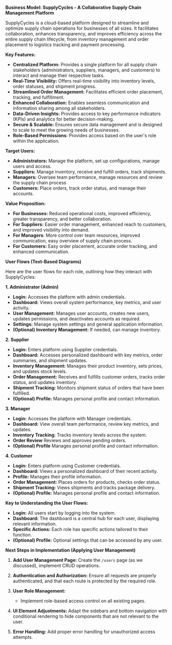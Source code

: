 **Business Model: SupplyCycles - A Collaborative Supply Chain Management Platform**

SupplyCycles is a cloud-based platform designed to streamline and optimize supply chain operations for businesses of all sizes. It facilitates collaboration, enhances transparency, and improves efficiency across the entire supply chain lifecycle, from inventory management and order placement to logistics tracking and payment processing.

**Key Features:**

- **Centralized Platform:** Provides a single platform for all supply chain stakeholders (administrators, suppliers, managers, and customers) to interact and manage their respective tasks.
- **Real-Time Visibility:** Offers real-time visibility into inventory levels, order statuses, and shipment progress.
- **Streamlined Order Management:** Facilitates efficient order placement, tracking, and fulfillment.
- **Enhanced Collaboration:** Enables seamless communication and information sharing among all stakeholders.
- **Data-Driven Insights:** Provides access to key performance indicators (KPIs) and analytics for better decision-making.
- **Secure & Scalable:** Ensures secure data management and is designed to scale to meet the growing needs of businesses.
- **Role-Based Permissions**: Provides access based on the user's role within the application.

**Target Users:**

- **Administrators:** Manage the platform, set up configurations, manage users and access.
- **Suppliers:** Manage inventory, receive and fulfill orders, track shipments.
- **Managers:** Oversee team performance, manage resources and review the supply chain process
- **Customers:** Place orders, track order status, and manage their accounts.

**Value Proposition:**

- **For Businesses:** Reduced operational costs, improved efficiency, greater transparency, and better collaboration.
- **For Suppliers:** Easier order management, enhanced reach to customers, and improved visibility into demand.
- **For Managers**: More control over team resources, improved communication, easy overview of supply chain process.
- **For Customers:** Easy order placement, accurate order tracking, and enhanced communication.

**User Flows (Text-Based Diagrams)**

Here are the user flows for each role, outlining how they interact with SupplyCycles:

**1. Administrator (Admin)**

- **Login:** Accesses the platform with admin credentials.
- **Dashboard:** Views overall system performance, key metrics, and user activity.
- **User Management:** Manages user accounts, creates new users, updates permissions, and deactivates accounts as required.
- **Settings:** Manage system settings and general application information.
- **(Optional) Inventory Management:** If needed, can manage inventory.

**2. Supplier**

- **Login:** Enters platform using Supplier credentials.
- **Dashboard:** Accesses personalized dashboard with key metrics, order summaries, and shipment updates.
- **Inventory Management:** Manages their product inventory, sets prices, and updates stock levels.
- **Order Management:** Receives and fulfills customer orders, tracks order status, and updates inventory.
- **Shipment Tracking:** Monitors shipment status of orders that have been fulfilled.
- **(Optional) Profile:** Manages personal profile and contact information.

**3. Manager**

- **Login:** Accesses the platform with Manager credentials.
- **Dashboard:** View overall team performance, review key metrics, and updates.
- **Inventory Tracking**: Tracks inventory levels across the system.
- **Order Review** Reviews and approves pending orders.
- **(Optional) Profile** Manages personal profile and contact information.

**4. Customer**

- **Login:** Enters platform using Customer credentials.
- **Dashboard:** Views a personalized dashboard of their recent activity.
- **Profile:** Manages their profile information.
- **Order Management:** Places orders for products, checks order status.
- **Shipment Tracking:** Views shipments and tracks package delivery.
- **(Optional) Profile:** Manages personal profile and contact information.

**Key to Understanding the User Flows:**

- **Login:** All users start by logging into the system.
- **Dashboard:** The dashboard is a central hub for each user, displaying relevant information.
- **Specific Actions:** Each role has specific actions tailored to their function.
- **(Optional) Profile:** Optional settings that can be accessed by any user.

**Next Steps in Implementation (Applying User Management)**

1.  **Add User Management Page:** Create the `/users` page (as we discussed), implement CRUD operations.

2.  **Authentication and Authorization:** Ensure all requests are properly authenticated, and that each route is protected by the required role.
3.  **User Role Management:**

    - Implement role-based access control on all existing pages.

4.  **UI Element Adjustments:** Adapt the sidebars and bottom navigation with conditional rendering to hide components that are not relevant to the user.
5.  **Error Handling:** Add proper error handling for unauthorized access attempts.
